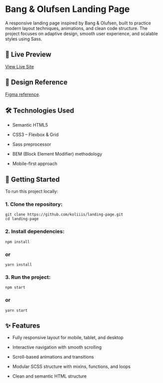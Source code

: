 # Bang & Olufsen Landing Page

A responsive landing page inspired by Bang & Olufsen, built to practice modern layout techniques, animations, and clean code structure. The project focuses on adaptive design, smooth user experience, and scalable styles using Sass.

## 🔗 Live Preview
[View Live Site](https://koliiis.github.io/landing-page/)

## 🎨 Design Reference
[Figma reference](https://www.figma.com/design/DtkQmQ797hk0nI4KfMi2Uq/BOSE-New-Version?node-id=6817-212&t=meMpNOUnHmYMLfls-0).

## 🛠️ Technologies Used

  - Semantic HTML5
  
  - CSS3 – Flexbox & Grid
  
  - Sass preprocessor
  
  - BEM (Block Element Modifier) methodology
  
  - Mobile-first approach

## 🚀 Getting Started
To run this project locally:

  ### 1. Clone the repository:

    git clone https://github.com/koliiis/landing-page.git
    cd landing-page

  ### 2. Install dependencies:

    npm install
  ### or
    yarn install

  ### 3. Run the project:

    npm start
  ### or
    yarn start

## ✨ Features

  - Fully responsive layout for mobile, tablet, and desktop

  - Interactive navigation with smooth scrolling

  - Scroll-based animations and transitions

  - Modular SCSS structure with mixins, functions, and loops

  - Clean and semantic HTML structure
